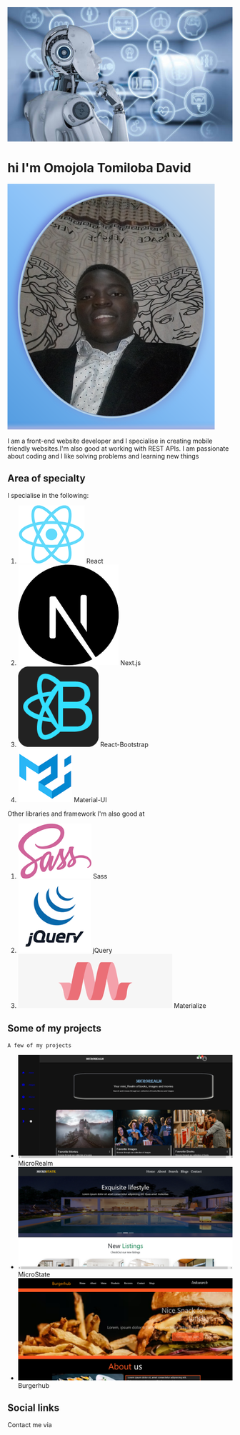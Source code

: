 
![hero](Asset/modern8.jpg)

#  hi I'm Omojola Tomiloba David
 
![me](Asset/Screenshot%202022-09-09%20at%2017-10-37%20Portfolio%20Home%20Page.png)

 I am a front-end website developer and I specialise in creating
 mobile friendly websites.I'm also good at working with REST APIs.
 I am passionate about coding and I like solving problems and learning new things

## Area of specialty
   I specialise in the following:
  1. ![React](Asset/react.png) 
     React
  2. ![Next.js](Asset/nextjs1.png) 
     Next.js
  3. ![React-Bootstrap](Asset/reactBootstrap.png) 
     React-Bootstrap
  4. ![Material-ui](Asset/materialUI.png)
      Material-UI

  Other libraries and framework I'm also good at
 1. ![sass](Asset/sass.png) 
    Sass
 2. ![jquery](Asset/jquery.png)
    jQuery
 3. ![materialize](Asset/materialize.png)
     Materialize
 
## Some of my projects
    A few of my projects
   - ![MicroRealm](Asset/Screenshot%202022-09-07%20at%2022-40-17%20MicroRealm.png) MicroRealm
   - ![MicroState](Asset/Screenshot%202022-09-09%20at%2012-43-03%20MicroState.png) MicroState
   - ![Burgerhub](Asset/Screenshot%202022-09-09%20at%2012-26-08%20Burgerhub.png) Burgerhub
   
## Social links
   Contact me via